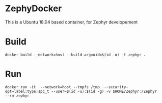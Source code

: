 # ZephyDocker
This is a Ubuntu 18.04 based container, for Zephyr developement

# Build
```
docker build --network=host --build-arg=uid=$(id -u) -t zephyr .
```

# Run
```
docker run -it  --network=host --tmpfs /tmp  --security-opt=label:type:spc_t --user=$(id -u):$(id -g) -v $HOME/Zephyr:/Zephyr  --rm zephyr
```
